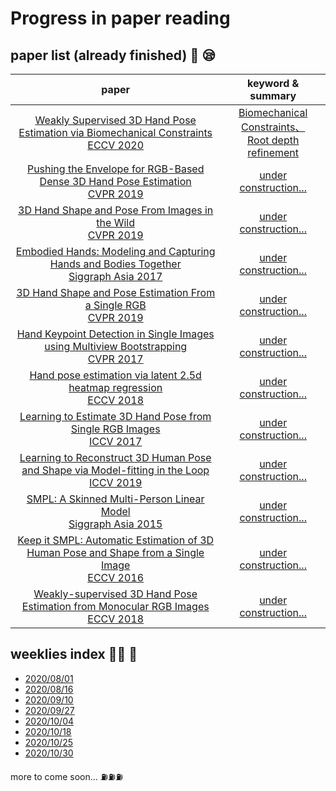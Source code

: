 # Progress in paper reading

## paper list (already finished) :book: :sleepy:

paper |keyword & summary
:-: | :-: 
[Weakly Supervised 3D Hand Pose Estimation via Biomechanical Constraints<br>ECCV 2020](https://arxiv.org/pdf/2003.09282.pdf)| [Biomechanical Constraints、<br>Root depth refinement](/weeklies/8weekly.md)
[Pushing the Envelope for RGB-Based Dense 3D Hand Pose Estimation<br>CVPR 2019](/picture/push.jpeg)|[under construction...](/picture/push.jpeg)
[3D Hand Shape and Pose From Images in the Wild<br>CVPR 2019](/picture/push.jpeg)|[under construction...](/picture/push.jpeg)
[Embodied Hands: Modeling and Capturing Hands and Bodies Together<br>Siggraph Asia 2017](/picture/push.jpeg)|[under construction...](/picture/push.jpeg)
[3D Hand Shape and Pose Estimation From a Single RGB<br>CVPR 2019](/picture/push.jpeg)|[under construction...](/picture/push.jpeg)
[Hand Keypoint Detection in Single Images using Multiview Bootstrapping<br>CVPR 2017](/picture/push.jpeg)|[under construction...](/picture/push.jpeg)
[Hand pose estimation via latent 2.5d heatmap regression<br>ECCV 2018](/picture/push.jpeg)|[under construction...](/picture/push.jpeg)
[Learning to Estimate 3D Hand Pose from Single RGB Images<br>ICCV 2017](/picture/push.jpeg)|[under construction...](/picture/push.jpeg)
[Learning to Reconstruct 3D Human Pose and Shape via Model-fitting in the Loop<br>ICCV 2019](/picture/push.jpeg)|[under construction...](/picture/push.jpeg)
[SMPL: A Skinned Multi-Person Linear Model<br>Siggraph Asia 2015](/picture/push.jpeg)|[under construction...](/picture/push.jpeg)
[Keep it SMPL: Automatic Estimation of 3D Human Pose and Shape from a Single Image<br>ECCV 2016](/picture/push.jpeg)|[under construction...](/picture/push.jpeg)
[Weakly-supervised 3D Hand Pose Estimation from Monocular RGB Images <br>ECCV 2018](/picture/push.jpeg)|[under construction...](/picture/push.jpeg)

## weeklies index :man_teacher: :raising_hand:
* [2020/08/01](weeklies/1weekly.md) 
* [2020/08/16](weeklies/2weekly.md)
* [2020/09/10](weeklies/3weekly.md)
* [2020/09/27](weeklies/4weekly.md)
* [2020/10/04](weeklies/5weekly.md)
* [2020/10/18](weeklies/7weekly.md)
* [2020/10/25](weeklies/7.5weekly.md) 
* [2020/10/30](weeklies/8weekly.md)

more to come soon... :fuelpump::fuelpump::fuelpump: